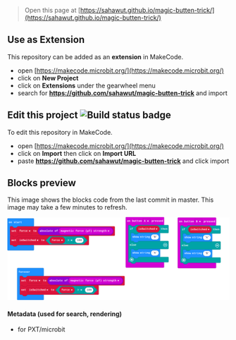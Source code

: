 
> Open this page at [https://sahawut.github.io/magic-butten-trick/](https://sahawut.github.io/magic-butten-trick/)

## Use as Extension

This repository can be added as an **extension** in MakeCode.

* open [https://makecode.microbit.org/](https://makecode.microbit.org/)
* click on **New Project**
* click on **Extensions** under the gearwheel menu
* search for **https://github.com/sahawut/magic-butten-trick** and import

## Edit this project ![Build status badge](https://github.com/sahawut/magic-butten-trick/workflows/MakeCode/badge.svg)

To edit this repository in MakeCode.

* open [https://makecode.microbit.org/](https://makecode.microbit.org/)
* click on **Import** then click on **Import URL**
* paste **https://github.com/sahawut/magic-butten-trick** and click import

## Blocks preview

This image shows the blocks code from the last commit in master.
This image may take a few minutes to refresh.

![A rendered view of the blocks](https://github.com/sahawut/magic-butten-trick/raw/master/.github/makecode/blocks.png)

#### Metadata (used for search, rendering)

* for PXT/microbit
<script src="https://makecode.com/gh-pages-embed.js"></script><script>makeCodeRender("{{ site.makecode.home_url }}", "{{ site.github.owner_name }}/{{ site.github.repository_name }}");</script>
